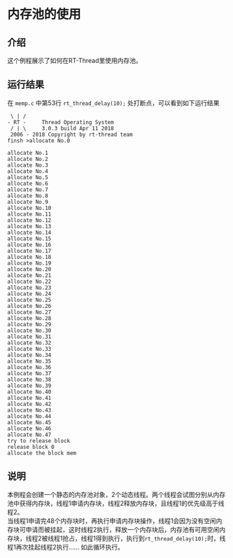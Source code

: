 # 内存池的使用 #

## 介绍 ##

这个例程展示了如何在RT-Thread里使用内存池。

## 运行结果 ##

在 ```memp.c``` 中第53行 ```rt_thread_delay(10);``` 处打断点，可以看到如下运行结果 

	 
	 \ | /   
	- RT -     Thread Operating System     
	 / | \     3.0.3 build Apr 11 2018   
	 2006 - 2018 Copyright by rt-thread team   
	finsh >allocate No.0   
	
	allocate No.1   
	allocate No.2   
	allocate No.3   
	allocate No.4   
	allocate No.5   
	allocate No.6   
	allocate No.7   
	allocate No.8   
	allocate No.9   
	allocate No.10   
	allocate No.11   
	allocate No.12   
	allocate No.13   
	allocate No.14   
	allocate No.15   
	allocate No.16   
	allocate No.17   
	allocate No.18   
	allocate No.19   
	allocate No.20   
	allocate No.21   
	allocate No.22   
	allocate No.23   
	allocate No.24   
	allocate No.25   
	allocate No.26   
	allocate No.27   
	allocate No.28   
	allocate No.29   
	allocate No.30   
	allocate No.31   
	allocate No.32   
	allocate No.33   
	allocate No.34   
	allocate No.35   
	allocate No.36   
	allocate No.37   
	allocate No.38   
	allocate No.39   
	allocate No.40   
	allocate No.41   
	allocate No.42   
	allocate No.43   
	allocate No.44   
	allocate No.45   
	allocate No.46   
	allocate No.47   
	try to release block 
	release block 0   
	allocate the block mem   

## 说明 ##
本例程会创建一个静态的内存池对象，2个动态线程。两个线程会试图分别从内存池中获得内存块，线程1申请内存块，线程2释放内存块，且线程1的优先级高于线程2。   
当线程1申请完48个内存块时，再执行申请内存块操作，线程1会因为没有空闲内存块可申请而被挂起，这时线程2执行，释放一个内存块后，内存池有可用空闲内存块，线程2被线程1抢占，线程1得到执行，执行到```rt_thread_delay(10);```时，线程1再次挂起线程2执行......
如此循环执行。